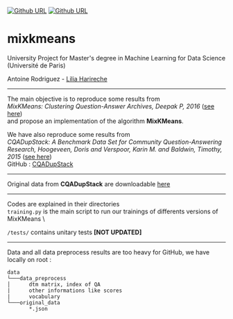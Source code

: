[![Github URL](https://img.shields.io/github/followers/LiliaHarireche?label=LiliaHarireche&style=social)](https://github.com/LiliaHarireche)
[![Github URL](https://img.shields.io/github/followers/pythauresk?label=AntoineRodriguez&style=social)](https://github.com/pythauresk)

# mixkmeans

University Project for Master's degree in Machine Learning for Data Science (Université de Paris)

Antoine Rodriguez - [Lilia Harireche](https://github.com/LiliaHarireche)

---------------------------

The main objective is to reproduce some results from \
*MixKMeans: Clustering Question-Answer Archives, Deepak P, 2016* 
([see here](https://www.researchgate.net/publication/312251324_MixKMeans_Clustering_Question-Answer_Archives)) \
and propose an implementation of the algorithm **MixKMeans**.


We have also reproduce some results from \
*CQADupStack: A Benchmark Data Set for Community Question-Answering Research, Hoogeveen, Doris and Verspoor, Karin M. and Baldwin, Timothy, 2015* 
([see here](https://www.researchgate.net/publication/296699072_CQADupStack_A_Benchmark_Data_Set_for_Community_Question-Answering_Research)) \
GitHub : [CQADupStack](https://github.com/D1Doris/CQADupStack)


---------------------------
Original data from **CQADupStack** are downloadable [here](http://nlp.cis.unimelb.edu.au/resources/cqadupstack/)

---------------------------

Codes are explained in their directories \
`training.py` is the main script to run our trainings of differents versions of MixKMeans \

`/tests/` contains unitary tests **[NOT UPDATED]**

---------------------------

Data and all data preprocess results are too heavy for GitHub, we have locally on root :
```
data
└───data_preprocess
│      dtm matrix, index of QA
|      other informations like scores
|      vocabulary
└───original_data
       *.json
```

